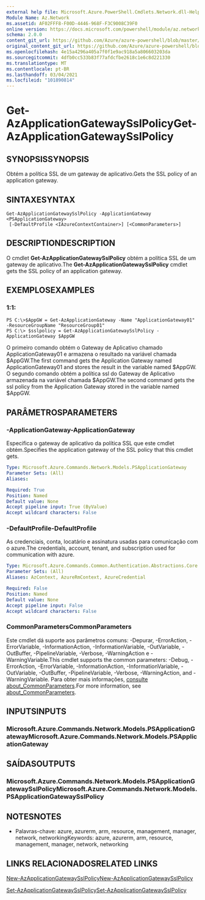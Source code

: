 ```yaml
---
external help file: Microsoft.Azure.PowerShell.Cmdlets.Network.dll-Help.xml
Module Name: Az.Network
ms.assetid: AF02FFF8-F00D-4446-968F-F3C9008C39F0
online version: https://docs.microsoft.com/powershell/module/az.network/get-azapplicationgatewaysslpolicy
schema: 2.0.0
content_git_url: https://github.com/Azure/azure-powershell/blob/master/src/Network/Network/help/Get-AzApplicationGatewaySslPolicy.md
original_content_git_url: https://github.com/Azure/azure-powershell/blob/master/src/Network/Network/help/Get-AzApplicationGatewaySslPolicy.md
ms.openlocfilehash: 4e15a4296a405a7f0f1e9ac918a5a806603203da
ms.sourcegitcommit: 4dfb0cc533b83f77afdcfbe2618c1e6c8d221330
ms.translationtype: MT
ms.contentlocale: pt-BR
ms.lasthandoff: 03/04/2021
ms.locfileid: "101890814"
---
```

# <span data-ttu-id="abe3c-101">Get-AzApplicationGatewaySslPolicy</span><span class="sxs-lookup"><span data-stu-id="abe3c-101">Get-AzApplicationGatewaySslPolicy</span></span>

## <span data-ttu-id="abe3c-102">SYNOPSIS</span><span class="sxs-lookup"><span data-stu-id="abe3c-102">SYNOPSIS</span></span>
<span data-ttu-id="abe3c-103">Obtém a política SSL de um gateway de aplicativo.</span><span class="sxs-lookup"><span data-stu-id="abe3c-103">Gets the SSL policy of an application gateway.</span></span>

## <span data-ttu-id="abe3c-104">SINTAXE</span><span class="sxs-lookup"><span data-stu-id="abe3c-104">SYNTAX</span></span>

```
Get-AzApplicationGatewaySslPolicy -ApplicationGateway <PSApplicationGateway>
 [-DefaultProfile <IAzureContextContainer>] [<CommonParameters>]
```

## <span data-ttu-id="abe3c-105">DESCRIPTION</span><span class="sxs-lookup"><span data-stu-id="abe3c-105">DESCRIPTION</span></span>
<span data-ttu-id="abe3c-106">O cmdlet **Get-AzApplicationGatewaySslPolicy** obtém a política SSL de um gateway de aplicativo.</span><span class="sxs-lookup"><span data-stu-id="abe3c-106">The **Get-AzApplicationGatewaySslPolicy** cmdlet gets the SSL policy of an application gateway.</span></span>

## <span data-ttu-id="abe3c-107">EXEMPLOS</span><span class="sxs-lookup"><span data-stu-id="abe3c-107">EXAMPLES</span></span>

### <span data-ttu-id="abe3c-108">1:</span><span class="sxs-lookup"><span data-stu-id="abe3c-108">1:</span></span>
```
PS C:\>$AppGW = Get-AzApplicationGateway -Name "ApplicationGateway01" -ResourceGroupName "ResourceGroup01"
PS C:\> $sslpolicy = Get-AzApplicationGatewaySslPolicy -ApplicationGateway $AppGW
```

<span data-ttu-id="abe3c-109">O primeiro comando obtém o Gateway de Aplicativo chamado ApplicationGateway01 e armazena o resultado na variável chamada $AppGW.</span><span class="sxs-lookup"><span data-stu-id="abe3c-109">The first command gets the Application Gateway named ApplicationGateway01 and stores the result in the variable named $AppGW.</span></span>
<span data-ttu-id="abe3c-110">O segundo comando obtém a política ssl do Gateway de Aplicativo armazenada na variável chamada $AppGW.</span><span class="sxs-lookup"><span data-stu-id="abe3c-110">The second command gets the ssl policy from the Application Gateway stored in the variable named $AppGW.</span></span>

## <span data-ttu-id="abe3c-111">PARÂMETROS</span><span class="sxs-lookup"><span data-stu-id="abe3c-111">PARAMETERS</span></span>

### <span data-ttu-id="abe3c-112">-ApplicationGateway</span><span class="sxs-lookup"><span data-stu-id="abe3c-112">-ApplicationGateway</span></span>
<span data-ttu-id="abe3c-113">Especifica o gateway de aplicativo da política SSL que este cmdlet obtém.</span><span class="sxs-lookup"><span data-stu-id="abe3c-113">Specifies the application gateway of the SSL policy that this cmdlet gets.</span></span>

```yaml
Type: Microsoft.Azure.Commands.Network.Models.PSApplicationGateway
Parameter Sets: (All)
Aliases:

Required: True
Position: Named
Default value: None
Accept pipeline input: True (ByValue)
Accept wildcard characters: False
```

### <span data-ttu-id="abe3c-114">-DefaultProfile</span><span class="sxs-lookup"><span data-stu-id="abe3c-114">-DefaultProfile</span></span>
<span data-ttu-id="abe3c-115">As credenciais, conta, locatário e assinatura usadas para comunicação com o azure.</span><span class="sxs-lookup"><span data-stu-id="abe3c-115">The credentials, account, tenant, and subscription used for communication with azure.</span></span>

```yaml
Type: Microsoft.Azure.Commands.Common.Authentication.Abstractions.Core.IAzureContextContainer
Parameter Sets: (All)
Aliases: AzContext, AzureRmContext, AzureCredential

Required: False
Position: Named
Default value: None
Accept pipeline input: False
Accept wildcard characters: False
```

### <span data-ttu-id="abe3c-116">CommonParameters</span><span class="sxs-lookup"><span data-stu-id="abe3c-116">CommonParameters</span></span>
<span data-ttu-id="abe3c-117">Este cmdlet dá suporte aos parâmetros comuns: -Depurar, -ErrorAction, -ErrorVariable, -InformationAction, -InformationVariable, -OutVariable, -OutBuffer, -PipelineVariable, -Verbose, -WarningAction e -WarningVariable.</span><span class="sxs-lookup"><span data-stu-id="abe3c-117">This cmdlet supports the common parameters: -Debug, -ErrorAction, -ErrorVariable, -InformationAction, -InformationVariable, -OutVariable, -OutBuffer, -PipelineVariable, -Verbose, -WarningAction, and -WarningVariable.</span></span> <span data-ttu-id="abe3c-118">Para obter mais informações, [consulte about_CommonParameters](http://go.microsoft.com/fwlink/?LinkID=113216).</span><span class="sxs-lookup"><span data-stu-id="abe3c-118">For more information, see [about_CommonParameters](http://go.microsoft.com/fwlink/?LinkID=113216).</span></span>

## <span data-ttu-id="abe3c-119">INPUTS</span><span class="sxs-lookup"><span data-stu-id="abe3c-119">INPUTS</span></span>

### <span data-ttu-id="abe3c-120">Microsoft.Azure.Commands.Network.Models.PSApplicationGateway</span><span class="sxs-lookup"><span data-stu-id="abe3c-120">Microsoft.Azure.Commands.Network.Models.PSApplicationGateway</span></span>

## <span data-ttu-id="abe3c-121">SAÍDAS</span><span class="sxs-lookup"><span data-stu-id="abe3c-121">OUTPUTS</span></span>

### <span data-ttu-id="abe3c-122">Microsoft.Azure.Commands.Network.Models.PSApplicationGatewaySslPolicy</span><span class="sxs-lookup"><span data-stu-id="abe3c-122">Microsoft.Azure.Commands.Network.Models.PSApplicationGatewaySslPolicy</span></span>

## <span data-ttu-id="abe3c-123">NOTES</span><span class="sxs-lookup"><span data-stu-id="abe3c-123">NOTES</span></span>
* <span data-ttu-id="abe3c-124">Palavras-chave: azure, azurerm, arm, resource, management, manager, network, networking</span><span class="sxs-lookup"><span data-stu-id="abe3c-124">Keywords: azure, azurerm, arm, resource, management, manager, network, networking</span></span>

## <span data-ttu-id="abe3c-125">LINKS RELACIONADOS</span><span class="sxs-lookup"><span data-stu-id="abe3c-125">RELATED LINKS</span></span>

[<span data-ttu-id="abe3c-126">New-AzApplicationGatewaySslPolicy</span><span class="sxs-lookup"><span data-stu-id="abe3c-126">New-AzApplicationGatewaySslPolicy</span></span>](./New-AzApplicationGatewaySslPolicy.md)

[<span data-ttu-id="abe3c-127">Set-AzApplicationGatewaySslPolicy</span><span class="sxs-lookup"><span data-stu-id="abe3c-127">Set-AzApplicationGatewaySslPolicy</span></span>](./Set-AzApplicationGatewaySslPolicy.md)



